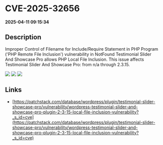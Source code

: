 # CVE-2025-32656

**2025-04-11 09:15:34**

## Description
Improper Control of Filename for Include/Require Statement in PHP Program ('PHP Remote File Inclusion') vulnerability in NotFound Testimonial Slider And Showcase Pro allows PHP Local File Inclusion. This issue affects Testimonial Slider And Showcase Pro: from n/a through 2.3.15.

![](https://img.shields.io/static/v1?label=Score&message=8.1&color=red)
![](https://img.shields.io/static/v1?label=Severity&message=HIGH&color=red)
![](https://img.shields.io/static/v1?label=CWE&message=RFI&color=green)

## Links
- [https://patchstack.com/database/wordpress/plugin/testimonial-slider-showcase-pro/vulnerability/wordpress-testimonial-slider-and-showcase-pro-plugin-2-3-15-local-file-inclusion-vulnerability?_s_id=cve](https://patchstack.com/database/wordpress/plugin/testimonial-slider-showcase-pro/vulnerability/wordpress-testimonial-slider-and-showcase-pro-plugin-2-3-15-local-file-inclusion-vulnerability?_s_id=cve)
